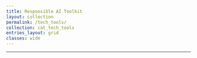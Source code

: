 ```yaml
---
title: Responsible AI Toolkit
layout: collection
permalink: /tech_tools/
collection: cat_tech_tools
entries_layout: grid
classes: wide
---
```


---
